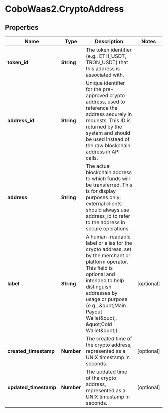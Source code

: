 # CoboWaas2.CryptoAddress

## Properties

Name | Type | Description | Notes
------------ | ------------- | ------------- | -------------
**token_id** | **String** | The token identifier (e.g., ETH_USDT, TRON_USDT) that this address is associated with. | 
**address_id** | **String** | Unique identifier for the pre-approved crypto address, used to reference the address securely in requests. This ID is returned by the system and should be used instead of the raw blockchain address in API calls. | 
**address** | **String** | The actual blockchain address to which funds will be transferred. This is for display purposes only; external clients should always use address_id to refer to the address in secure operations. | 
**label** | **String** | A human-readable label or alias for the crypto address, set by the merchant or platform operator. This field is optional and intended to help distinguish addresses by usage or purpose (e.g., \&quot;Main Payout Wallet\&quot;, \&quot;Cold Wallet\&quot;). | [optional] 
**created_timestamp** | **Number** | The created time of the crypto address, represented as a UNIX timestamp in seconds. | [optional] 
**updated_timestamp** | **Number** | The updated time of the crypto address, represented as a UNIX timestamp in seconds. | [optional] 


